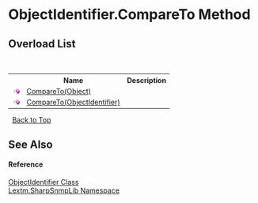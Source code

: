 # ObjectIdentifier.CompareTo Method 
 


## Overload List
&nbsp;<table><tr><th></th><th>Name</th><th>Description</th></tr><tr><td>![Public method](media/pubmethod.gif "Public method")</td><td><a href="M_Lextm_SharpSnmpLib_ObjectIdentifier_CompareTo_1">CompareTo(Object)</a></td><td /></tr><tr><td>![Public method](media/pubmethod.gif "Public method")</td><td><a href="M_Lextm_SharpSnmpLib_ObjectIdentifier_CompareTo">CompareTo(ObjectIdentifier)</a></td><td /></tr></table>&nbsp;
<a href="#objectidentifier.compareto-method">Back to Top</a>

## See Also


#### Reference
<a href="T_Lextm_SharpSnmpLib_ObjectIdentifier">ObjectIdentifier Class</a><br /><a href="N_Lextm_SharpSnmpLib">Lextm.SharpSnmpLib Namespace</a><br />